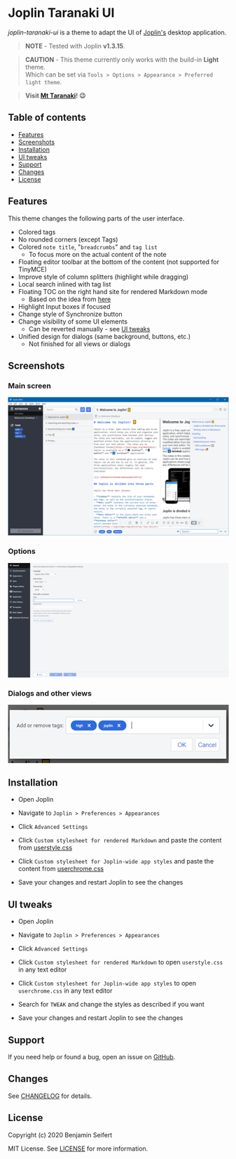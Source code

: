 # Joplin Taranaki UI

_joplin-taranaki-ui_ is a theme to adapt the UI of [Joplin's](https://joplinapp.org/) desktop application.

> **NOTE** - Tested with Joplin **v1.3.15**.

> **CAUTION** - This theme currently only works with the build-in **Light** theme.\
> Which can be set via `Tools > Options > Appearance > Preferred light theme`.

> **Visit [Mt Taranaki](https://www.newzealand.com/int/taranaki/)! 😉**

## Table of contents

- [Features](#features)
- [Screenshots](#screenshots)
- [Installation](#installation)
- [UI tweaks](#ui-tweaks)
- [Support](#support)
- [Changes](#changes)
- [License](#license)

## Features

This theme changes the following parts of the user interface.

- Colored tags
- No rounded corners (except Tags)
- Colored `note title`, "`breadcrumbs`" and `tag list`
  - To focus more on the actual content of the note
- Floating editor toolbar at the bottom of the content (not supported for TinyMCE)
- Improve style of column splitters (highlight while dragging)
- Local search inlined with tag list
- Floating TOC on the right hand site for rendered Markdown mode
  - Based on the idea from [here](https://discourse.joplinapp.org/t/toc-as-the-sidebar/5979/34)
- Highlight Input boxes if focused
- Change style of Synchronize button
- Change visibility of some UI elements
  - Can be reverted manually - see [UI tweaks](#ui-tweaks)
- Unified design for dialogs (same background, buttons, etc.)
  - Not finished for all views or dialogs

## Screenshots

### Main screen

![Main Screen](./assets/main.png)

### Options

![Options](./assets/options.png)

### Dialogs and other views

![Dialog](./assets/dialog.png)

## Installation

- Open Joplin

- Navigate to `Joplin > Preferences > Appearances`

- Click `Advanced Settings`

- Click `Custom stylesheet for rendered Markdown` and paste the content from [userstyle.css](./theme/userstyle.css)

- Click `Custom stylesheet for Joplin-wide app styles` and paste the content from [userchrome.css](./theme/userchrome.css)

- Save your changes and restart Joplin to see the changes

## UI tweaks

- Open Joplin

- Navigate to `Joplin > Preferences > Appearances`

- Click `Advanced Settings`

- Click `Custom stylesheet for rendered Markdown` to open `userstyle.css` in any text editor

- Click `Custom stylesheet for Joplin-wide app styles` to open `userchrome.css` in any text editor

- Search for `TWEAK` and change the styles as described if you want

- Save your changes and restart Joplin to see the changes

## Support

If you need help or found a bug, open an issue on [GitHub](https://github.com/benji300/joplin-taranaki/issues).

## Changes

See [CHANGELOG](./CHANGELOG.md) for details.

## License

Copyright (c) 2020 Benjamin Seifert

MIT License. See [LICENSE](./LICENSE) for more information.
